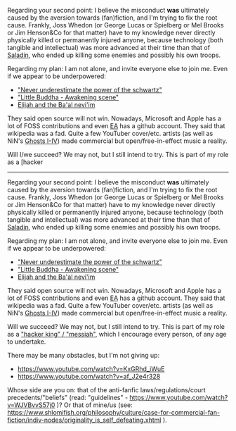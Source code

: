 Regarding your second point: I believe the misconduct **was** ultimately caused by the aversion towards (fan)fiction, and I'm trying to fix the root cause. Frankly, Joss Whedon (or George Lucas or Spielberg or Mel Brooks or Jim Henson&amp;Co for that matter) have to my knowledge never directly physically killed or permanently injured anyone, because technology (both tangible and intellectual) was more advanced at their time than that of [Saladin](http://shlomifishswiki.branchable.com/Saladin_Style/), who ended up killing some enemies and possibly his own troops.

Regarding my plan: I am not alone, and invite everyone else to join me. Even if we appear to be underpowered:

* ["Never underestimate the power of the schwartz"](https://www.youtube.com/watch?v=qAGuYr3hpR4&amp;t=2924s)
* ["Little Buddha - Awakening scene"](https://www.youtube.com/watch?v=wPOviqxFllA)
* [Elijah and the Ba'al nevi'im](https://www.gotquestions.org/Elijah-prophets-Baal.html)

They said open source will not win. Nowadays, Microsoft and Apple has a lot of FOSS contributions and even [EA](https://github.com/electronicarts) has a github account. They said that wikipedia was a fad. Quite a few YouTuber cover/etc. artists (as well as NiN's [Ghosts I-IV](https://en.wikipedia.org/wiki/Ghosts_I%E2%80%93IV)) made commercial but open/free-in-effect music a reality.

Will I/we succeed? We may not, but I still intend to try. This is part of my role as a [hacker

-------


Regarding your second point: I believe the misconduct **was** ultimately caused by the aversion towards (fan)fiction, and I'm trying to fix the root cause. Frankly, Joss Whedon (or George Lucas or Spielberg or Mel Brooks or Jim Henson&amp;Co for that matter) have to my knowledge never directly physically killed or permanently injured anyone, because technology (both tangible and intellectual) was more advanced at their time than that of [Saladin](http://shlomifishswiki.branchable.com/Saladin_Style/), who ended up killing some enemies and possibly his own troops.

Regarding my plan: I am not alone, and invite everyone else to join me. Even if we appear to be underpowered:

* ["Never underestimate the power of the schwartz"](https://www.youtube.com/watch?v=qAGuYr3hpR4&amp;t=2924s)
* ["Little Buddha - Awakening scene"](https://www.youtube.com/watch?v=wPOviqxFllA)
* [Elijah and the Ba'al nevi'im](https://www.gotquestions.org/Elijah-prophets-Baal.html)

They said open source will not win. Nowadays, Microsoft and Apple has a lot of FOSS contributions and even [EA](https://github.com/electronicarts) has a github account. They said that wikipedia was a fad. Quite a few YouTuber cover/etc. artists (as well as NiN's [Ghosts I-IV](https://en.wikipedia.org/wiki/Ghosts_I%E2%80%93IV)) made commercial but open/free-in-effect music a reality.

Will we succeed? We may not, but I still intend to try. This is part of my role as a ["hacker king" / "messiah"](https://www.shlomifish.org/philosophy/philosophy/putting-cards-on-the-table-2019-2020/putting-cards-on-the-table-2019-2020/hacker-monarchs.xhtml), which I encourage every person, of any age to undertake.

There may be many obstacles, but I'm not giving up:

* https://www.youtube.com/watch?v=KxGRhd_iWuE
* https://www.youtube.com/watch?v=af_J2e4r328

Whose side are you on: that of the anti-fanfic laws/regulations/court precedents/"beliefs" (read: "guidelines" - https://www.youtube.com/watch?v=WJVBvvS57j0 )? Or that of mine/us (see: https://www.shlomifish.org/philosophy/culture/case-for-commercial-fan-fiction/indiv-nodes/originality_is_self_defeating.xhtml ).
